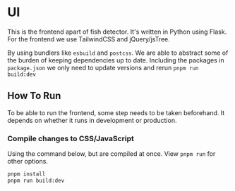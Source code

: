 # UI

This is the frontend apart of fish detector. It's written in Python using
Flask. For the frontend we use TailwindCSS and jQuery/jsTree.

By using bundlers like `esbuild` and `postcss`. We are able to abstract some
of the burden of keeping dependencies up to date. Including the packages in
`package.json` we only need to update versions and rerun `pnpm run build:dev`

## How To Run

To be able to run the frontend, some step needs to be taken beforehand. It
depends on whether it runs in development or production.

### Compile changes to CSS/JavaScript

Using the command below, but are compiled at once. View `pnpm run` for other options.

```sh
pnpm install
pnpm run build:dev
```

